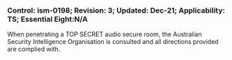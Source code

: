 ### Control: ism-0198; Revision: 3; Updated: Dec-21; Applicability: TS; Essential Eight:N/A
<p>When penetrating a TOP SECRET audio secure room, the Australian Security Intelligence Organisation is consulted and all directions provided are complied with.</p>